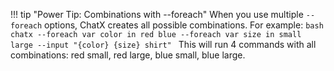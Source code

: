 !!! tip "Power Tip: Combinations with --foreach"
    When you use multiple `--foreach` options, ChatX creates all possible combinations. For example:
    ```bash
    chatx --foreach var color in red blue --foreach var size in small large --input "{color} {size} shirt"
    ```
    This will run 4 commands with all combinations: red small, red large, blue small, blue large.